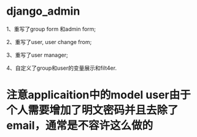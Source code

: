 # django_admin #

1、重写了group form 和admin form;

2、重写了user, user change from;

3、重写了user manager;

4、自定义了group和user的变量展示和filt4er.

# 注意applicaition中的model user由于个人需要增加了明文密码并且去除了email，通常是不容许这么做的 #

